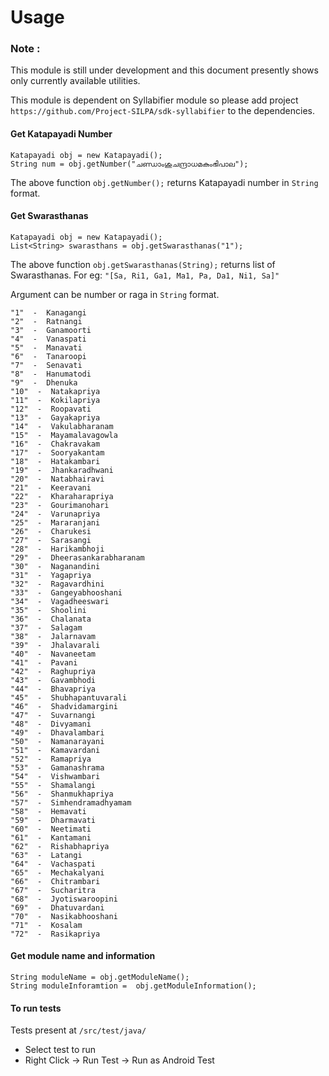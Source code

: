 Usage
=====

### Note :
This module is still under development and this document presently shows only currently available utilities.

This module is dependent on Syllabifier module so please add project `https://github.com/Project-SILPA/sdk-syllabifier`
to the dependencies. 

#### Get Katapayadi Number
```
Katapayadi obj = new Katapayadi();
String num = obj.getNumber("ചണ്ഡാംശുചന്ദ്രാധമകുംഭിപാല");
```
The above function `obj.getNumber();` returns Katapayadi number in `String` format.

#### Get Swarasthanas
```
Katapayadi obj = new Katapayadi();
List<String> swarasthans = obj.getSwarasthanas("1");
```
The above function `obj.getSwarasthanas(String);` returns list of Swarasthanas. For eg: `"[Sa, Ri1, Ga1, Ma1, Pa, Da1, Ni1, Sa]"`

Argument can be number or raga in `String` format.
 
 ```
 "1"  -  Kanagangi
 "2"  -  Ratnangi
 "3"  -  Ganamoorti
 "4"  -  Vanaspati
 "5"  -  Manavati
 "6"  -  Tanaroopi
 "7"  -  Senavati
 "8"  -  Hanumatodi
 "9"  -  Dhenuka
 "10"  -  Natakapriya
 "11"  -  Kokilapriya
 "12"  -  Roopavati
 "13"  -  Gayakapriya
 "14"  -  Vakulabharanam
 "15"  -  Mayamalavagowla
 "16"  -  Chakravakam
 "17"  -  Sooryakantam
 "18"  -  Hatakambari 
 "19"  -  Jhankaradhwani
 "20"  -  Natabhairavi
 "21"  -  Keeravani
 "22"  -  Kharaharapriya
 "23"  -  Gourimanohari
 "24"  -  Varunapriya
 "25"  -  Mararanjani
 "26"  -  Charukesi
 "27"  -  Sarasangi
 "28"  -  Harikambhoji
 "29"  -  Dheerasankarabharanam
 "30"  -  Naganandini
 "31"  -  Yagapriya
 "32"  -  Ragavardhini
 "33"  -  Gangeyabhooshani
 "34"  -  Vagadheeswari
 "35"  -  Shoolini
 "36"  -  Chalanata
 "37"  -  Salagam
 "38"  -  Jalarnavam
 "39"  -  Jhalavarali
 "40"  -  Navaneetam
 "41"  -  Pavani
 "42"  -  Raghupriya
 "43"  -  Gavambhodi
 "44"  -  Bhavapriya
 "45"  -  Shubhapantuvarali
 "46"  -  Shadvidamargini
 "47"  -  Suvarnangi
 "48"  -  Divyamani
 "49"  -  Dhavalambari
 "50"  -  Namanarayani
 "51"  -  Kamavardani
 "52"  -  Ramapriya
 "53"  -  Gamanashrama
 "54"  -  Vishwambari
 "55"  -  Shamalangi
 "56"  -  Shanmukhapriya
 "57"  -  Simhendramadhyamam
 "58"  -  Hemavati
 "59"  -  Dharmavati
 "60"  -  Neetimati
 "61"  -  Kantamani
 "62"  -  Rishabhapriya
 "63"  -  Latangi
 "64"  -  Vachaspati
 "65"  -  Mechakalyani
 "66"  -  Chitrambari
 "67"  -  Sucharitra
 "68"  -  Jyotiswaroopini
 "69"  -  Dhatuvardani
 "70"  -  Nasikabhooshani
 "71"  -  Kosalam
 "72"  -  Rasikapriya
 ```

#### Get module name and information
```
String moduleName = obj.getModuleName();
String moduleInforamtion =  obj.getModuleInformation();
```

#### To run tests
Tests present at `/src/test/java/`

  - Select test to run
  - Right Click -> Run Test -> Run as Android Test

